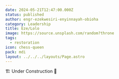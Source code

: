 ```yaml
---
date: 2024-05-21T12:47:00.000Z
status: published
author: engr-ezekwesiri-enyinnayah-obioha
category: Leadership
title: Eze/Lolo
image: https://source.unsplash.com/random?throne
tags:
  - restoration
icon: chess-queen
pack: mdi
layout: ../../../layouts/Page.astro
---
```

🏗️ Under Construction 🚧
